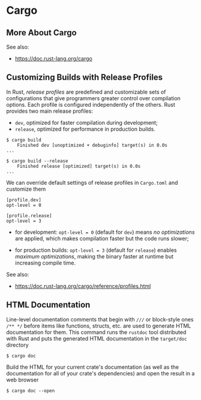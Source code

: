 # Cargo

## More About Cargo

See also:

- https://doc.rust-lang.org/cargo

## Customizing Builds with Release Profiles

In Rust, *release profiles* are predefined and customizable sets of configurations 
that give programmers greater control over compilation options. 
Each profile is configured independently of the others.
Rust provides two main release profiles: 

- `dev`, optimized for faster compilation during development;
- `release`, optimized for performance in production builds.

```unix
$ cargo build
    Finished dev [unoptimized + debuginfo] target(s) in 0.0s
...
```

```unix
$ cargo build --release
    Finished release [optimized] target(s) in 0.0s
...
```

We can override default settings of release profiles in `Cargo.toml` and customize them
```unix
[profile.dev]
opt-level = 0

[profile.release]
opt-level = 3
```
- for development: `opt-level = 0` (default for `dev`) means *no optimizations* are applied, 
which makes compilation faster but the code runs slower;

- for production builds: `opt-level = 3` (default for `release`) enables *maximum optimizations*, 
making the binary faster at runtime but increasing compile time.

See also:

- https://doc.rust-lang.org/cargo/reference/profiles.html

## HTML Documentation

Line-level documentation comments that begin with `///` or
block-style ones `/** */` before items like functions, structs, etc. 
are used to generate HTML documentation for them.
This command runs the `rustdoc` tool distributed with Rust and
puts the generated HTML documentation in the `target/doc` directory
```
$ cargo doc
```

Build the HTML for your current crate's documentation
(as well as the documentation for all of your crate's dependencies) and
open the result in a web browser
```
$ cargo doc --open
```